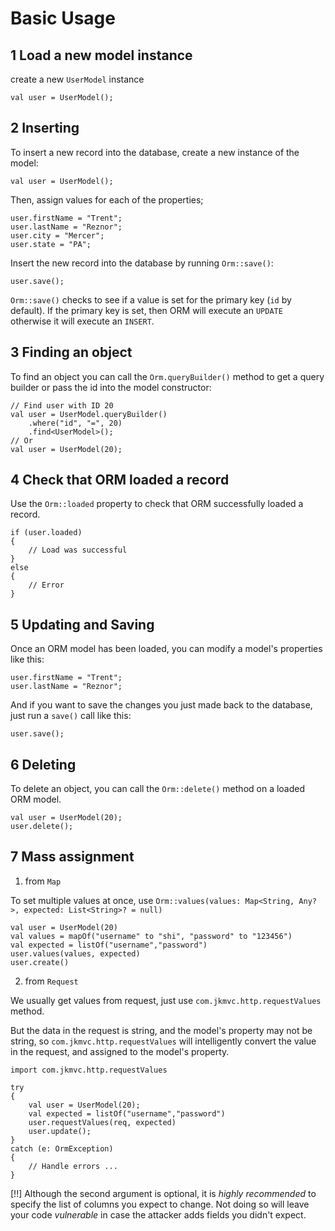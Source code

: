 # Basic Usage

## 1 Load a new model instance

create a new `UserModel` instance

```
val user = UserModel();
```

## 2 Inserting

To insert a new record into the database, create a new instance of the model:

```
val user = UserModel();
```

Then, assign values for each of the properties;

```
user.firstName = "Trent";
user.lastName = "Reznor";
user.city = "Mercer";
user.state = "PA";
```

Insert the new record into the database by running `Orm::save()`:

```
user.save();
```

`Orm::save()` checks to see if a value is set for the primary key (`id` by default). If the primary key is set, then ORM will execute an `UPDATE` otherwise it will execute an `INSERT`.

## 3 Finding an object

To find an object you can call the `Orm.queryBuilder()` method to get a query builder or pass the id into the model constructor:

```
// Find user with ID 20
val user = UserModel.queryBuilder()
    .where("id", "=", 20)
    .find<UserModel>();
// Or
val user = UserModel(20);
```

## 4 Check that ORM loaded a record

Use the `Orm::loaded` property to check that ORM successfully loaded a record.

```
if (user.loaded)
{
    // Load was successful
}
else
{
    // Error
}
```

## 5 Updating and Saving

Once an ORM model has been loaded, you can modify a model's properties like this:

```
user.firstName = "Trent";
user.lastName = "Reznor";
```

And if you want to save the changes you just made back to the database, just run a `save()` call like this:

```
user.save();
```

## 6 Deleting

To delete an object, you can call the `Orm::delete()` method on a loaded ORM model.

```
val user = UserModel(20);
user.delete();
```
	
## 7 Mass assignment

1. from `Map`

To set multiple values at once, use `Orm::values(values: Map<String, Any?>, expected: List<String>? = null)`

```
val user = UserModel(20)
val values = mapOf("username" to "shi", "password" to "123456")
val expected = listOf("username","password")
user.values(values, expected)
user.create()
```

2. from `Request`

We usually get values from request, just use `com.jkmvc.http.requestValues` method.

But the data in the request is string, and  the model's property may not be string, so `com.jkmvc.http.requestValues` will intelligently convert the value in the request, and assigned to the model's property.

```	
import com.jkmvc.http.requestValues

try
{
    val user = UserModel(20);
    val expected = listOf("username","password")
    user.requestValues(req, expected)
    user.update();
}
catch (e: OrmException)
{
    // Handle errors ...
}
```

[!!] Although the second argument is optional, it is *highly recommended* to specify the list of columns you expect to change. Not doing so will leave your code _vulnerable_ in case the attacker adds fields you didn't expect.

